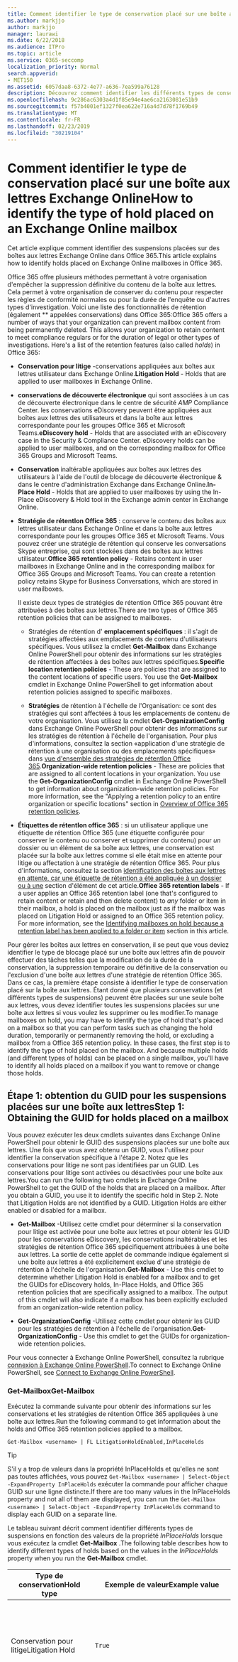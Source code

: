 ```yaml
---
title: Comment identifier le type de conservation placé sur une boîte aux lettres Exchange Online
ms.author: markjjo
author: markjjo
manager: laurawi
ms.date: 6/22/2018
ms.audience: ITPro
ms.topic: article
ms.service: O365-seccomp
localization_priority: Normal
search.appverid:
- MET150
ms.assetid: 6057daa8-6372-4e77-a636-7ea599a76128
description: Découvrez comment identifier les différents types de conservation pouvant être placés sur une boîte aux lettres Office 365. Ces types de conservation incluent les conservations pour litige, la découverte électronique et les stratégies de rétention d'Office 365. Vous pouvez également déterminer si un utilisateur a été exclu d'une stratégie de rétention à l'échelle de l'organisation.
ms.openlocfilehash: 9c286ac6303a4d1f85e94e4ae6ca2163081e51b9
ms.sourcegitcommit: f57b4001ef1327f0ea622e716a4d7d78f1769b49
ms.translationtype: MT
ms.contentlocale: fr-FR
ms.lasthandoff: 02/23/2019
ms.locfileid: "30219104"
---
```

# <a name="how-to-identify-the-type-of-hold-placed-on-an-exchange-online-mailbox"></a><span data-ttu-id="44e67-105">Comment identifier le type de conservation placé sur une boîte aux lettres Exchange Online</span><span class="sxs-lookup"><span data-stu-id="44e67-105">How to identify the type of hold placed on an Exchange Online mailbox</span></span>

<span data-ttu-id="44e67-106">Cet article explique comment identifier des suspensions placées sur des boîtes aux lettres Exchange Online dans Office 365.</span><span class="sxs-lookup"><span data-stu-id="44e67-106">This article explains how to identify holds placed on Exchange Online mailboxes in Office 365.</span></span>

<span data-ttu-id="44e67-p102">Office 365 offre plusieurs méthodes permettant à votre organisation d'empêcher la suppression définitive du contenu de la boîte aux lettres. Cela permet à votre organisation de conserver du contenu pour respecter les règles de conformité normales ou pour la durée de l'enquête ou d'autres types d'investigation. Voici une liste des fonctionnalités de rétention (également \*\* appelées conservations) dans Office 365:</span><span class="sxs-lookup"><span data-stu-id="44e67-p102">Office 365 offers a number of ways that your organization can prevent mailbox content from being permanently deleted. This allows your organization to retain content to meet compliance regulars or for the duration of legal or other types of investigations. Here's a list of the retention features (also called *holds*) in Office 365:</span></span>

- <span data-ttu-id="44e67-110">**Conservation pour litige** -conservations appliquées aux boîtes aux lettres utilisateur dans Exchange Online.</span><span class="sxs-lookup"><span data-stu-id="44e67-110">**Litigation Hold** - Holds that are applied to user mailboxes in Exchange Online.</span></span>

- <span data-ttu-id="44e67-p103">**conservations de découverte électronique** qui sont associées à un cas de découverte électronique dans le centre de sécurité _AMP_ Compliance Center. les conservations eDiscovery peuvent être appliquées aux boîtes aux lettres des utilisateurs et dans la boîte aux lettres correspondante pour les groupes Office 365 et Microsoft Teams.</span><span class="sxs-lookup"><span data-stu-id="44e67-p103">**eDiscovery hold** - Holds that are associated with an eDiscovery case in the Security & Compliance Center. eDiscovery holds can be applied to user mailboxes, and on the corresponding mailbox for Office 365 Groups and Microsoft Teams.</span></span>

- <span data-ttu-id="44e67-113">**Conservation** inaltérable appliquées aux boîtes aux lettres des utilisateurs à l'aide de l'outil de blocage de découverte électronique & dans le centre d'administration Exchange dans Exchange Online.</span><span class="sxs-lookup"><span data-stu-id="44e67-113">**In-Place Hold** - Holds that are applied to user mailboxes by using the In-Place eDiscovery & Hold tool in the Exchange admin center in Exchange Online.</span></span>

- <span data-ttu-id="44e67-p104">**Stratégie de rétentIon Office 365** : conserve le contenu des boîtes aux lettres utilisateur dans Exchange Online et dans la boîte aux lettres correspondante pour les groupes Office 365 et Microsoft Teams. Vous pouvez créer une stratégie de rétention qui conserve les conversations Skype entreprise, qui sont stockées dans des boîtes aux lettres utilisateur.</span><span class="sxs-lookup"><span data-stu-id="44e67-p104">**Office 365 retention policy** - Retains content in user mailboxes in Exchange Online and in the corresponding mailbox for Office 365 Groups and Microsoft Teams. You can create a retention policy retains Skype for Business Conversations, which are stored in user mailboxes.</span></span>

  <span data-ttu-id="44e67-116">Il existe deux types de stratégies de rétention Office 365 pouvant être attribuées à des boîtes aux lettres.</span><span class="sxs-lookup"><span data-stu-id="44e67-116">There are two types of Office 365 retention policies that can be assigned to mailboxes.</span></span>

    - <span data-ttu-id="44e67-p105">Stratégies de rétention d' **emplacement spécifiques** : il s'agit de stratégies affectées aux emplacements de contenu d'utilisateurs spécifiques. Vous utilisez la cmdlet **Get-Mailbox** dans Exchange Online PowerShell pour obtenir des informations sur les stratégies de rétention affectées à des boîtes aux lettres spécifiques.</span><span class="sxs-lookup"><span data-stu-id="44e67-p105">**Specific location retention policies** - These are policies that are assigned to the content locations of specific users. You use the **Get-Mailbox** cmdlet in Exchange Online PowerShell to get information about retention policies assigned to specific mailboxes.</span></span>

    - <span data-ttu-id="44e67-p106">**Stratégies** de rétention à l'échelle de l'Organisation: ce sont des stratégies qui sont affectées à tous les emplacements de contenu de votre organisation. Vous utilisez la cmdlet **Get-OrganizationConfig** dans Exchange Online PowerShell pour obtenir des informations sur les stratégies de rétention à l'échelle de l'organisation. Pour plus d'informations, consultez la section «application d'une stratégie de rétention à une organisation ou des emplacements spécifiques» dans [vue d'ensemble des stratégies de rétentIon Office 365](retention-policies.md#applying-a-retention-policy-to-an-entire-organization-or-specific-locations).</span><span class="sxs-lookup"><span data-stu-id="44e67-p106">**Organization-wide retention policies** - These are policies that are assigned to all content locations in your organization. You use the **Get-OrganizationConfig** cmdlet in Exchange Online PowerShell to get information about organization-wide retention policies. For more information, see the "Applying a retention policy to an entire organization or specific locations" section in [Overview of Office 365 retention policies](retention-policies.md#applying-a-retention-policy-to-an-entire-organization-or-specific-locations).</span></span>

- <span data-ttu-id="44e67-p107">**Étiquettes de rétentIon office 365** : si un utilisateur applique une étiquette de rétention Office 365 (une étiquette configurée pour conserver le contenu ou conserver et supprimer du contenu) pour *un* dossier ou un élément de sa boîte aux lettres, une conservation est placée sur la boîte aux lettres comme si elle était mise en attente pour litige ou affectation à une stratégie de rétention Office 365. Pour plus d'informations, consultez la section [identification des boîtes aux lettres en attente, car une étiquette de rétention a été appliquée à un dossier ou à une](#identifying-mailboxes-on-hold-because-a-label-has-been-applied-to-a-folder-or-item) section d'élément de cet article.</span><span class="sxs-lookup"><span data-stu-id="44e67-p107">**Office 365 retention labels** - If a user applies an Office 365 retention label (one that's configured to retain content or retain and then delete content) to *any* folder or item in their mailbox, a hold is placed on the mailbox just as if the mailbox was placed on Litigation Hold or assigned to an Office 365 retention policy. For more information, see the [Identifying mailboxes on hold because a retention label has been applied to a folder or item](#identifying-mailboxes-on-hold-because-a-label-has-been-applied-to-a-folder-or-item) section in this article.</span></span>

<span data-ttu-id="44e67-p108">Pour gérer les boîtes aux lettres en conservation, il se peut que vous deviez identifier le type de blocage placé sur une boîte aux lettres afin de pouvoir effectuer des tâches telles que la modification de la durée de la conservation, la suppression temporaire ou définitive de la conservation ou l'exclusion d'une boîte aux lettres d'une stratégie de rétention Office 365. Dans ce cas, la première étape consiste à identifier le type de conservation placé sur la boîte aux lettres. Étant donné que plusieurs conservations (et différents types de suspensions) peuvent être placées sur une seule boîte aux lettres, vous devez identifier toutes les suspensions placées sur une boîte aux lettres si vous voulez les supprimer ou les modifier.</span><span class="sxs-lookup"><span data-stu-id="44e67-p108">To manage mailboxes on hold, you may have to identify the type of hold that's placed on a mailbox so that you can perform tasks such as changing the hold duration, temporarily or permanently removing the hold, or excluding a mailbox from a Office 365 retention policy. In these cases, the first step is to identify the type of hold placed on the mailbox. And because multiple holds (and different types of holds) can be placed on a single mailbox, you'll have to identify all holds placed on a mailbox if you want to remove or change those holds.</span></span>

## <a name="step-1-obtaining-the-guid-for-holds-placed-on-a-mailbox"></a><span data-ttu-id="44e67-127">Étape 1: obtention du GUID pour les suspensions placées sur une boîte aux lettres</span><span class="sxs-lookup"><span data-stu-id="44e67-127">Step 1: Obtaining the GUID for holds placed on a mailbox</span></span>

<span data-ttu-id="44e67-p109">Vous pouvez exécuter les deux cmdlets suivantes dans Exchange Online PowerShell pour obtenir le GUID des suspensions placées sur une boîte aux lettres. Une fois que vous avez obtenu un GUID, vous l'utilisez pour identifier la conservation spécifique à l'étape 2. Notez que les conservations pour litige ne sont pas identifiées par un GUID. Les conservations pour litige sont activées ou désactivées pour une boîte aux lettres.</span><span class="sxs-lookup"><span data-stu-id="44e67-p109">You can run the following two cmdlets in Exchange Online PowerShell to get the GUID of the holds that are placed on a mailbox. After you obtain a GUID, you use it to identify the specific hold in Step 2. Note that Litigation Holds are not identified by a GUID. Litigation Holds are either enabled or disabled for a mailbox.</span></span>

- <span data-ttu-id="44e67-p110">**Get-Mailbox** -Utilisez cette cmdlet pour déterminer si la conservation pour litige est activée pour une boîte aux lettres et pour obtenir les GUID pour les conservations eDiscovery, les conservations inaltérables et les stratégies de rétention Office 365 spécifiquement attribuées à une boîte aux lettres. La sortie de cette applet de commande indique également si une boîte aux lettres a été explicitement exclue d'une stratégie de rétention à l'échelle de l'organisation.</span><span class="sxs-lookup"><span data-stu-id="44e67-p110">**Get-Mailbox** - Use this cmdlet to determine whether Litigation Hold is enabled for a mailbox and to get the GUIDs for eDiscovery holds, In-Place Holds, and Office 365 retention policies that are specifically assigned to a mailbox. The output of this cmdlet will also indicate if a mailbox has been explicitly excluded from an organization-wide retention policy.</span></span>

- <span data-ttu-id="44e67-134">**Get-OrganizationConfig** -Utilisez cette cmdlet pour obtenir les GUID pour les stratégies de rétention à l'échelle de l'organisation.</span><span class="sxs-lookup"><span data-stu-id="44e67-134">**Get-OrganizationConfig** - Use this cmdlet to get the GUIDs for organization-wide retention policies.</span></span>

<span data-ttu-id="44e67-135">Pour vous connecter à Exchange Online PowerShell, consultez la rubrique [connexion à Exchange Online PowerShell](https://docs.microsoft.com/powershell/exchange/exchange-online/connect-to-exchange-online-powershell/connect-to-exchange-online-powershell?view=exchange-ps).</span><span class="sxs-lookup"><span data-stu-id="44e67-135">To connect to Exchange Online PowerShell, see [Connect to Exchange Online PowerShell](https://docs.microsoft.com/powershell/exchange/exchange-online/connect-to-exchange-online-powershell/connect-to-exchange-online-powershell?view=exchange-ps).</span></span>

### <a name="get-mailbox"></a><span data-ttu-id="44e67-136">Get-Mailbox</span><span class="sxs-lookup"><span data-stu-id="44e67-136">Get-Mailbox</span></span>

<span data-ttu-id="44e67-137">Exécutez la commande suivante pour obtenir des informations sur les conservations et les stratégies de rétention Office 365 appliquées à une boîte aux lettres.</span><span class="sxs-lookup"><span data-stu-id="44e67-137">Run the following command to get information about the holds and Office 365 retention policies applied to a mailbox.</span></span>

```
Get-Mailbox <username> | FL LitigationHoldEnabled,InPlaceHolds
```

> [!TIP]
> <span data-ttu-id="44e67-138">S'il y a trop de valeurs dans la propriété InPlaceHolds et qu'elles ne sont pas toutes affichées, vous pouvez `Get-Mailbox <username> | Select-Object -ExpandProperty InPlaceHolds` exécuter la commande pour afficher chaque GUID sur une ligne distincte.</span><span class="sxs-lookup"><span data-stu-id="44e67-138">If there are too many values in the InPlaceHolds property and not all of them are displayed, you can run the `Get-Mailbox <username> | Select-Object -ExpandProperty InPlaceHolds` command to display each GUID on a separate line.</span></span>

<span data-ttu-id="44e67-139">Le tableau suivant décrit comment identifier différents types de suspensions en fonction des valeurs de la propriété *InPlaceHolds* lorsque vous exécutez la cmdlet **Get-Mailbox** .</span><span class="sxs-lookup"><span data-stu-id="44e67-139">The following table describes how to identify different types of holds based on the values in the *InPlaceHolds* property when you run the **Get-Mailbox** cmdlet.</span></span>


|<span data-ttu-id="44e67-140">Type de conservation</span><span class="sxs-lookup"><span data-stu-id="44e67-140">Hold type</span></span>  |<span data-ttu-id="44e67-141">Exemple de valeur</span><span class="sxs-lookup"><span data-stu-id="44e67-141">Example value</span></span>  |<span data-ttu-id="44e67-142">Comment identifier la conservation</span><span class="sxs-lookup"><span data-stu-id="44e67-142">How to identify the hold</span></span>  |
|---------|---------|---------|
|<span data-ttu-id="44e67-143">Conservation pour litige</span><span class="sxs-lookup"><span data-stu-id="44e67-143">Litigation Hold</span></span>     |    `True`     |     <span data-ttu-id="44e67-144">La conservation pour litige est activée pour une boîte \*\* aux lettres si la propriété `True`LitigationHoldEnabled est définie sur.</span><span class="sxs-lookup"><span data-stu-id="44e67-144">Litigation Hold is enabled for a mailbox if the *LitigationHoldEnabled* property is set to `True`.</span></span>    |
|<span data-ttu-id="44e67-145">conservation eDiscovery</span><span class="sxs-lookup"><span data-stu-id="44e67-145">eDiscovery hold</span></span>     |  `UniH7d895d48-7e23-4a8d-8346-533c3beac15d`       |   <span data-ttu-id="44e67-p111">La *propriété InPlaceHolds* contient le GUID de n'importe quelle conservation associée à un cas de découverte électronique dans le centre de sécurité _AMP_ Compliance Center. Vous pouvez indiquer qu'il s'agit d'une conservation eDiscovery, car le `UniH` GUID commence par le préfixe (qui désigne une conservation unifiée).</span><span class="sxs-lookup"><span data-stu-id="44e67-p111">The *InPlaceHolds property* contains the GUID of any hold associated with an eDiscovery case in the Security & Compliance Center. You can tell this is an eDiscovery hold because the GUID starts with the `UniH` prefix (which denotes a Unified Hold).</span></span>      |
|<span data-ttu-id="44e67-148">Blocage local</span><span class="sxs-lookup"><span data-stu-id="44e67-148">In-Place Hold</span></span>     |     `c0ba3ce811b6432a8751430937152491` <br/> <span data-ttu-id="44e67-149">ou</span><span class="sxs-lookup"><span data-stu-id="44e67-149">or</span></span> <br/> `cld9c0a984ca74b457fbe4504bf7d3e00de`  |     <span data-ttu-id="44e67-p112">La propriété *InPlaceHolds* contient le GUID de la conservation inaltérable qui est placée sur la boîte aux lettres. Vous pouvez indiquer qu'il s'agit d'une conservation inaltérable, car le GUID ne commence pas par un préfixe ou il `cld` commence par le préfixe.</span><span class="sxs-lookup"><span data-stu-id="44e67-p112">The *InPlaceHolds* property contains the GUID of the In-Place Hold that's placed on the mailbox. You can tell this is an In-Place Hold because the GUID either doesn't start with a prefix or it starts with the `cld` prefix.</span></span>     |
|<span data-ttu-id="44e67-152">Stratégie de rétention Office 365 spécifiquement appliquée à la boîte aux lettres</span><span class="sxs-lookup"><span data-stu-id="44e67-152">Office 365 retention policy specifically applied to the mailbox</span></span>     |    `mbxcdbbb86ce60342489bff371876e7f224:1` <br/> <span data-ttu-id="44e67-153">ou</span><span class="sxs-lookup"><span data-stu-id="44e67-153">or</span></span> <br/> `skp127d7cf1076947929bf136b7a2a8c36f:3`     |     <span data-ttu-id="44e67-p113">La propriété InPlaceHolds contient les GUID de n'importe quelle stratégie de rétention d'emplacement spécifique qui est appliquée à la boîte aux lettres. Vous pouvez identifier les stratégies de rétention, car `mbx` le GUID `skp` commence par le ou le préfixe. Le `skp` préfixe indique que la stratégie de rétention est appliquée aux conversations Skype entreprise dans la boîte aux lettres de l'utilisateur.</span><span class="sxs-lookup"><span data-stu-id="44e67-p113">The InPlaceHolds property contains GUIDs of any specific location retention policy that's applied to the mailbox. You can identify retention policies because the GUID starts with the `mbx` or the `skp` prefix. The `skp` prefix indicates that the retention policy is applied to Skype for Business conversations in the user's mailbox.</span></span>    |
|<span data-ttu-id="44e67-157">Exclu d'une stratégie de rétention Office 365 à l'échelle de l'Organisation</span><span class="sxs-lookup"><span data-stu-id="44e67-157">Excluded from an organization-wide Office 365 retention policy</span></span>     |   `-mbxe9b52bf7ab3b46a286308ecb29624696`      |     <span data-ttu-id="44e67-158">Si une boîte aux lettres est exclue d'une stratégie de rétention Office 365 à l'échelle de l'organisation, le GUID de la stratégie de rétention à laquelle la boîte `-mbx` aux lettres est exclue s'affiche dans la propriété InPlaceHolds et est identifié par le préfixe.</span><span class="sxs-lookup"><span data-stu-id="44e67-158">If a mailbox is excluded from an organization-wide Office 365 retention policy, the GUID for the retention policy the mailbox is excluded from is displayed in the InPlaceHolds property and is identified by the `-mbx` prefix.</span></span>    |

### <a name="get-organizationconfig"></a><span data-ttu-id="44e67-159">Get-OrganizationConfig</span><span class="sxs-lookup"><span data-stu-id="44e67-159">Get-OrganizationConfig</span></span>
<span data-ttu-id="44e67-p114">Si la propriété *InPlaceHolds* est vide lorsque vous exécutez la cmdlet **Get-Mailbox** , il peut y avoir une ou plusieurs stratégies de rétention Office 365 à l'échelle de l'organisation appliquées à la boîte aux lettres. Exécutez la commande suivante dans Exchange Online PowerShell pour obtenir la liste des GUID pour les stratégies de rétention Office 365 à l'échelle de l'organisation.</span><span class="sxs-lookup"><span data-stu-id="44e67-p114">If the *InPlaceHolds* property is empty when you run the **Get-Mailbox** cmdlet, there still may be one or more organization-wide Office 365 retention policies applied to the mailbox. Run the following command in Exchange Online PowerShell to get a list of GUIDs for organization-wide Office 365 retention policies.</span></span>

```
Get-OrganizationConfig | FL InPlaceHolds
```

> [!TIP]
> <span data-ttu-id="44e67-162">S'il y a trop de valeurs dans la propriété InPlaceHolds et qu'elles ne sont pas toutes affichées, vous pouvez `Get-OrganizationConfig | Select-Object -ExpandProperty InPlaceHolds` exécuter la commande pour afficher chaque GUID sur une ligne distincte.</span><span class="sxs-lookup"><span data-stu-id="44e67-162">If there are too many values in the InPlaceHolds property and not all of them are displayed, you can run the `Get-OrganizationConfig | Select-Object -ExpandProperty InPlaceHolds` command to display each GUID on a separate line.</span></span>

<span data-ttu-id="44e67-163">Le tableau suivant décrit les différents types de conservations à l'échelle de l'organisation et comment identifier chaque type en fonction des GUID contenus dans la propriété *InPlaceHolds* lorsque vous exécutez la cmdlet **Get-OrganizationConfig** .</span><span class="sxs-lookup"><span data-stu-id="44e67-163">The following table describes the different types of organization-wide holds and how to identify each type based on the GUIDs contained in *InPlaceHolds* property when you run the **Get-OrganizationConfig** cmdlet.</span></span>


|<span data-ttu-id="44e67-164">Type de conservation</span><span class="sxs-lookup"><span data-stu-id="44e67-164">Hold type</span></span>  |<span data-ttu-id="44e67-165">Exemple de valeur</span><span class="sxs-lookup"><span data-stu-id="44e67-165">Example value</span></span>  |<span data-ttu-id="44e67-166">Description</span><span class="sxs-lookup"><span data-stu-id="44e67-166">Description</span></span>  |
|---------|---------|---------|
|<span data-ttu-id="44e67-167">Stratégies de rétention Office 365 appliquées aux boîtes aux lettres Exchange, aux dossiers publics Exchange et aux conversations teams</span><span class="sxs-lookup"><span data-stu-id="44e67-167">Office 365 retention policies applied to Exchange mailboxes, Exchange public folders, and Teams chats</span></span>    |      `mbx7cfb30345d454ac0a989ab3041051209:2`   |   <span data-ttu-id="44e67-p115">Les stratégies de rétention à l'échelle de l'organisation appliquées aux boîtes aux lettres Exchange, aux dossiers publics Exchange et aux conversations 1xN dans Microsoft teams `mbx` sont identifiées par des GUID qui commencent par le préfixe. Notez que les conversations 1xN sont stockées dans la boîte aux lettres des participants individuels de la conversation.</span><span class="sxs-lookup"><span data-stu-id="44e67-p115">Organization-wide retention policies applied to Exchange mailboxes, Exchange public folders, and 1xN chats in Microsoft Teams are identified by GUIDs that start with the `mbx` prefix. Note that 1xN chats are stored in the mailbox of the individual chat participants.</span></span>      |
|<span data-ttu-id="44e67-170">Stratégie de rétention Office 365 appliquée aux groupes Office 365 groupes et teams messages de canal</span><span class="sxs-lookup"><span data-stu-id="44e67-170">Office 365 retention policy applied to Office 365 Groups and Teams channel messages</span></span>     |   `grp1a0a132ee8944501a4bb6a452ec31171:3`      |    <span data-ttu-id="44e67-p116">Les stratégies de rétention à l'échelle de l'organisation appliquées aux groupes Office 365 et aux messages de canal dans Microsoft teams sont identifiées par des GUID qui commencent par le `grp` préfixe. Notez que les messages de canal sont stockés dans la boîte aux lettres de groupe qui est associée à une équipe Microsoft.</span><span class="sxs-lookup"><span data-stu-id="44e67-p116">Organization-wide retention policies applied to Office 365 groups and channel messages in Microsoft Teams are identified by GUIDs that start with the `grp` prefix. Note that channel messages are stored in the group mailbox that is associated with a Microsoft Team.</span></span>     |

<span data-ttu-id="44e67-173">Pour plus d'informations sur les stratégies de rétention appliquées à Microsoft Teams, consultez la section «emplacement des équipes» [vue d'ensemble des stratégies de](retention-policies.md#applying-a-retention-policy-to-an-entire-organization-or-specific-locations)rétention.</span><span class="sxs-lookup"><span data-stu-id="44e67-173">For more information retention policies applied to Microsoft Teams, see the "Teams location" section [Overview of retention policies](retention-policies.md#applying-a-retention-policy-to-an-entire-organization-or-specific-locations).</span></span>

### <a name="understanding-the-format-of-the-inplaceholds-value-for-retention-policies"></a><span data-ttu-id="44e67-174">Présentation du format de la valeur InPlaceHolds pour les stratégies de rétention</span><span class="sxs-lookup"><span data-stu-id="44e67-174">Understanding the format of the InPlaceHolds value for retention policies</span></span>

<span data-ttu-id="44e67-p117">Outre le préfixe (MBX, SKP ou GRP) qui identifie un élément dans la propriété InPlaceHolds en tant que stratégie de rétention Office 365, la valeur contient également un suffixe qui identifie le type d'action de rétention configuré pour la stratégie. Par exemple, le suffixe d'action est mis en surbrillance en gras dans les exemples suivants:</span><span class="sxs-lookup"><span data-stu-id="44e67-p117">In addition to the prefix (mbx, skp, or grp) that identifies an item in the InPlaceHolds property as an Office 365 retention policy, the value also contains a suffix that identifies the type of retention action that's configured for the policy. For example, the action suffix is highlighted in bold type in the following examples:</span></span>

   <span data-ttu-id="44e67-177">`skp127d7cf1076947929bf136b7a2a8c36f`**: 1**</span><span class="sxs-lookup"><span data-stu-id="44e67-177">`skp127d7cf1076947929bf136b7a2a8c36f`**:1**</span></span>

   <span data-ttu-id="44e67-178">`mbx7cfb30345d454ac0a989ab3041051209`**: 2**</span><span class="sxs-lookup"><span data-stu-id="44e67-178">`mbx7cfb30345d454ac0a989ab3041051209`**:2**</span></span>

   <span data-ttu-id="44e67-179">`grp1a0a132ee8944501a4bb6a452ec31171`**: 3**</span><span class="sxs-lookup"><span data-stu-id="44e67-179">`grp1a0a132ee8944501a4bb6a452ec31171`**:3**</span></span>

<span data-ttu-id="44e67-180">Le tableau suivant définit les trois actions de rétention possibles:</span><span class="sxs-lookup"><span data-stu-id="44e67-180">The following table defines the three possible retention actions:</span></span>

|<span data-ttu-id="44e67-181">Valeur</span><span class="sxs-lookup"><span data-stu-id="44e67-181">Value</span></span>  |<span data-ttu-id="44e67-182">Description</span><span class="sxs-lookup"><span data-stu-id="44e67-182">Description</span></span>  |
|---------|---------|
|<span data-ttu-id="44e67-183">**0,1**</span><span class="sxs-lookup"><span data-stu-id="44e67-183">**1**</span></span>     | <span data-ttu-id="44e67-184">Indique que la stratégie de rétention est configurée pour supprimer des éléments; la stratégie ne conserve pas d'éléments.</span><span class="sxs-lookup"><span data-stu-id="44e67-184">Indicates the retention policy is configured to delete items; the policy doesn't retain items.</span></span>        |
|<span data-ttu-id="44e67-185">**n°2**</span><span class="sxs-lookup"><span data-stu-id="44e67-185">**2**</span></span>    |    <span data-ttu-id="44e67-186">Indique que la stratégie de rétention est configurée pour conserver les éléments; la stratégie ne supprime pas les éléments après l'expiration de la période de rétention.</span><span class="sxs-lookup"><span data-stu-id="44e67-186">Indicates the retention policy is configured to hold items; the policy doesn't delete items after the retention period expires.</span></span>     |
|<span data-ttu-id="44e67-187">**3**</span><span class="sxs-lookup"><span data-stu-id="44e67-187">**3**</span></span>     |   <span data-ttu-id="44e67-188">Indique que la stratégie de rétention est configurée pour conserver les éléments, puis les supprimer après l'expiration de la période de rétention.</span><span class="sxs-lookup"><span data-stu-id="44e67-188">Indicates the retention policy is configured to hold items and then delete them after the retention period expires.</span></span>      |

<span data-ttu-id="44e67-189">Pour plus d'informations sur les actions de rétention, voir la section «conservation du contenu pendant une période de temps spécifique» dans [vue d'ensemble des stratégies](retention-policies.md#retaining-content-for-a-specific-period-of-time)de rétention.</span><span class="sxs-lookup"><span data-stu-id="44e67-189">For more information about retention actions, see the "Retaining content for a specific period of time" section in [Overview of retention policies](retention-policies.md#retaining-content-for-a-specific-period-of-time).</span></span>
   
## <a name="step-2-using-the-guid-to-identify-the-hold"></a><span data-ttu-id="44e67-190">Étape 2: utilisation du GUID pour identifier la conservation</span><span class="sxs-lookup"><span data-stu-id="44e67-190">Step 2: Using the GUID to identify the hold</span></span>

<span data-ttu-id="44e67-p118">Une fois que vous avez obtenu le GUID pour une conservation appliquée à une boîte aux lettres, l'étape suivante consiste à utiliser ce GUID pour identifier la conservation. Les sections suivantes montrent comment identifier le nom de la conservation (et d'autres informations) à l'aide du GUID de suspension.</span><span class="sxs-lookup"><span data-stu-id="44e67-p118">After you obtain the GUID for a hold that is applied to a mailbox, the next step is to use that GUID to identify the hold. The following sections show how to identify the name of the hold (and other information) by using the hold GUID.</span></span>

### <a name="ediscovery-holds"></a><span data-ttu-id="44e67-193">conservations eDiscovery</span><span class="sxs-lookup"><span data-stu-id="44e67-193">eDiscovery holds</span></span>

<span data-ttu-id="44e67-p119">Exécutez les commandes suivantes dans Security & Compliance Center PowerShell pour identifier une conservation eDiscovery appliquée à la boîte aux lettres. Utilisez le GUID (sans le préfixe UniH) pour le blocage eDiscovery que vous avez identifié à l'étape 1. La première commande crée une variable qui contient des informations sur la conservation; Cette variable est utilisée dans les autres commandes. La deuxième commande affiche le nom du cas eDiscovery auquel la conservation est associée. La troisième commande affiche le nom de la conservation et la liste des boîtes aux lettres auxquelles elle s'applique.</span><span class="sxs-lookup"><span data-stu-id="44e67-p119">Run the following commands in Security & Compliance Center PowerShell to identify an eDiscovery hold that's applied to the mailbox. Use the GUID (not including the UniH prefix) for the eDiscovery hold that you identified in Step 1. The first command creates a variable that contains information about the hold; this variable is used in the other commands. The second command displays the name of the eDiscovery case the hold is associated with. The third command displays the name of the hold and a list of the mailboxes the hold applies to.</span></span>

```
$CaseHold = Get-CaseHoldPolicy <hold GUID without prefix>
```

```
Get-ComplianceCase $CaseHold.CaseId | FL Name
```

```
$CaseHold | FL Name,ExchangeLocation
```

<span data-ttu-id="44e67-199">Pour vous connecter au centre de sécurité & Compliance Center PowerShell, consultez [la rubrique Connect to Office 365 Security _AMP_ Compliance Center PowerShell](https://docs.microsoft.com/powershell/exchange/office-365-scc/connect-to-scc-powershell/connect-to-scc-powershell?view=exchange-ps).</span><span class="sxs-lookup"><span data-stu-id="44e67-199">To connect to Security & Compliance Center PowerShell, see  [Connect to Office 365 Security & Compliance Center PowerShell](https://docs.microsoft.com/powershell/exchange/office-365-scc/connect-to-scc-powershell/connect-to-scc-powershell?view=exchange-ps).</span></span>

### <a name="in-place-holds"></a><span data-ttu-id="44e67-200">Archives permanentes</span><span class="sxs-lookup"><span data-stu-id="44e67-200">In-Place Holds</span></span>

<span data-ttu-id="44e67-p120">Exécutez la commande suivante dans Exchange Online PowerShell pour identifier la conservation inaltérable qui est appliquée à la boîte aux lettres. Utilisez le GUID pour le blocage sur place que vous avez identifié à l'étape 1. La commande affiche le nom de la conservation et la liste des boîtes aux lettres auxquelles la conservation s'applique.</span><span class="sxs-lookup"><span data-stu-id="44e67-p120">Run the following command in Exchange Online PowerShell to identify the In-Place Hold that's applied to the mailbox. Use the GUID for the In-Place Hold that you identified in Step 1. The command displays the name of the hold and a list of the mailboxes the hold applies to.</span></span>

```
Get-MailboxSearch -InPlaceHoldIdentity <hold GUID> | FL Name,SourceMailboxes
```
<span data-ttu-id="44e67-204">Notez que si le GUID de la conservation inaltérable commence par le `cld` préfixe, veillez à inclure le préfixe lors de l'exécution de la commande précédente.</span><span class="sxs-lookup"><span data-stu-id="44e67-204">Note that if the GUID for the In-Place Hold starts with the `cld` prefix, be sure to include the prefix when running the previous command.</span></span>

### <a name="office-365-retention-policies"></a><span data-ttu-id="44e67-205">Stratégies de rétention Office 365</span><span class="sxs-lookup"><span data-stu-id="44e67-205">Office 365 retention policies</span></span>

<span data-ttu-id="44e67-p121">Exécutez la commande suivante dans Security & Compliance Center PowerShell pour identifier la stratégie de rétention Office 365 (à l'échelle de l'organisation ou spécifique) appliquée à la boîte aux lettres. Utilisez le GUID (sans inclure le préfixe MBX, SKP ou GRP ou le suffixe d'action) que vous avez identifié à l'étape 1.</span><span class="sxs-lookup"><span data-stu-id="44e67-p121">Run the following command in Security & Compliance Center PowerShell to identity the Office 365 retention policy (organization-wide or specific location) that's applied to the mailbox. Use the GUID (not including the mbx, skp, or grp prefix or the action suffix) that you identified in Step 1.</span></span>

```
Get-RetentionCompliancePolicy <hold GUID without prefix or suffix> -DistributionDetail  | FL Name,*Location
```

## <a name="identifying-mailboxes-on-hold-because-a-retention-label-has-been-applied-to-a-folder-or-item"></a><span data-ttu-id="44e67-208">Identification des boîtes aux lettres en attente, car une étiquette de rétention a été appliquée à un dossier ou à un élément</span><span class="sxs-lookup"><span data-stu-id="44e67-208">Identifying mailboxes on hold because a retention label has been applied to a folder or item</span></span>

<span data-ttu-id="44e67-p122">Chaque fois qu'un utilisateur applique une étiquette de rétention configurée pour conserver le contenu ou conserver, puis supprimer le contenu d'un dossier ou d'un élément de sa boîte aux lettres, la propriété de boîte aux lettres *ComplianceTagHoldApplied* est définie sur **true**. Dans ce cas, la boîte aux lettres est considérée comme étant en attente, comme si elle était placée en conservation pour litige ou affectée à une stratégie de rétention Office 365. Lorsque la propriété *ComplianceTagHoldApplied* est définie sur **true**, les événements suivants peuvent se produire:</span><span class="sxs-lookup"><span data-stu-id="44e67-p122">Whenever a user applies a retention label that's configured to retain content or retain and then delete content to any folder or item in their mailbox, the *ComplianceTagHoldApplied* mailbox property is set to **True**. When this happens, the mailbox is considered to be on hold, just as if it was placed on Litigation Hold or assigned to an Office 365 retention policy. When the *ComplianceTagHoldApplied* property is set to **True**, the following things may occur:</span></span>

- <span data-ttu-id="44e67-212">Si la boîte aux lettres ou le compte d'utilisateur Office 365 de l'utilisateur est supprimé, la boîte aux lettres devient une [boîte aux lettres inactive](inactive-mailboxes-in-office-365.md).</span><span class="sxs-lookup"><span data-stu-id="44e67-212">If the mailbox or the user's Office 365 user account is deleted, the mailbox becomes an [inactive mailbox](inactive-mailboxes-in-office-365.md).</span></span>
- <span data-ttu-id="44e67-213">Vous ne pourrez pas désactiver la boîte aux lettres (la boîte aux lettres principale ou la boîte aux lettres d'archivage, si elle est activée).</span><span class="sxs-lookup"><span data-stu-id="44e67-213">You won't be able to disable the mailbox (either the primary mailbox or the archive mailbox, if it's enabled).</span></span>
- <span data-ttu-id="44e67-p123">Les éléments de la boîte aux lettres peuvent être conservés plus longtemps que prévu. Cela est dû au fait que la boîte aux lettres est en attente et que, par conséquent, aucun élément ne sera supprimé définitivement (purgé).</span><span class="sxs-lookup"><span data-stu-id="44e67-p123">Items in the mailbox may be retained longer than expected. This is because the mailbox is on hold and therefore no items will be permanently deleted (purged).</span></span>

<span data-ttu-id="44e67-216">Pour afficher la valeur de la propriété *ComplianceTagHoldApplied* , exécutez la commande suivante dans Exchange Online PowerShell:</span><span class="sxs-lookup"><span data-stu-id="44e67-216">To view the value of the *ComplianceTagHoldApplied* property, run the following command in Exchange Online PowerShell:</span></span>

```
Get-Mailbox <username> |FL ComplianceTagHoldApplied
```

<span data-ttu-id="44e67-217">Pour plus d'informations sur les étiquettes de rétention, consultez la rubrique [vue d'ensemble des étiquettes de rétentIon Office 365](labels.md).</span><span class="sxs-lookup"><span data-stu-id="44e67-217">For more information about retention labels, see [Overview of Office 365 retention labels](labels.md).</span></span>

## <a name="managing-mailboxes-on-delay-hold"></a><span data-ttu-id="44e67-218">Gestion des boîtes aux lettres en attente de retard</span><span class="sxs-lookup"><span data-stu-id="44e67-218">Managing mailboxes on delay hold</span></span>

<span data-ttu-id="44e67-p124">Après la suppression d'un type de conservation d'une boîte aux lettres, la valeur de la propriété de boîte aux lettres *DelayHoldApplied* est définie sur **true**. Cela se produit la prochaine fois que l'Assistant dossier géré traite la boîte aux lettres et détecte qu'une conservation a été supprimée. Cette opération est appelée *retard de conservation* et signifie que la suppression effective de la conservation est retardée de 30 jours pour empêcher la suppression définitive des données de la boîte aux lettres. Les administrateurs peuvent ainsi Rechercher ou récupérer les éléments de boîte aux lettres qui seront purgés après la suppression effective de la conservation. Lorsqu'une boîte aux lettres est suspendue, la boîte aux lettres est toujours considérée comme suspendue pendant une durée illimitée, comme si la boîte aux lettres était en conservation pour litige. Au bout de 30 jours, le délai d'attente expire et Office 365 tente automatiquement de supprimer le blocage de délai (en définissant la propriété *DelayHoldApplied* sur **false**) de sorte que la suspension soit réellement supprimée. Une fois que la propriété *DelayHoldApplied* a la **valeur false**, les éléments marqués pour suppression sont purgés lors du prochain traitement de la boîte aux lettres par l'Assistant dossier géré.</span><span class="sxs-lookup"><span data-stu-id="44e67-p124">After any type of hold is removed from a mailbox, the value of the *DelayHoldApplied* mailbox property is set to **True**. This occurs the next time the Managed Folder Assistant processes the mailbox and detects that a hold has been removed. This is called a *delay hold* and means that the actual removal of the hold is delayed for 30 days to prevent data from being permanently deleted (purged) from the mailbox. This gives admins an opportunity to search for or recover mailbox items that will be purged after the hold is actually removed. When a delay hold is placed on the mailbox, the mailbox is still considered to be on hold for an unlimited duration, as if the mailbox was on Litigation Hold. After 30 days, the delay hold expires, and Office 365 will automatically attempt to remove the delay hold (by setting the *DelayHoldApplied* property to **False**) so that the hold will be actually removed. After the *DelayHoldApplied* property to **False**, items that are marked for removal will be purged the next time the mailbox is processed by the Managed Folder Assistant.</span></span>

<span data-ttu-id="44e67-226">Pour afficher la valeur de la propriété *DelayHoldApplied* pour une boîte aux lettres, exécutez la commande suivante dans Exchange Online PowerShell.</span><span class="sxs-lookup"><span data-stu-id="44e67-226">To view the value for the *DelayHoldApplied* property for a mailbox, run the following command in Exchange Online PowerShell.</span></span>

```
Get-Mailbox <username> | FL DelayHoldApplied
```

<span data-ttu-id="44e67-227">Pour supprimer le délai d'attente avant qu'il expire, vous pouvez exécuter la commande suivante dans Exchange Online PowerShell:</span><span class="sxs-lookup"><span data-stu-id="44e67-227">To remove the delay hold before it expires, you can run the following command in Exchange Online PowerShell:</span></span> 
 
```
Set-Mailbox <username> -RemoveDelayHoldApplied
```
<span data-ttu-id="44e67-228">Notez que vous devez disposer du rôle conservation légal dans Exchange Online pour utiliser le paramètre *RemoveDelayHoldApplied*</span><span class="sxs-lookup"><span data-stu-id="44e67-228">Note that you must be assigned the Legal Hold role in Exchange Online to use the *RemoveDelayHoldApplied* parameter</span></span> 

<span data-ttu-id="44e67-229">Pour supprimer la conservation différée sur une boîte aux lettres inactive, exécutez la commande suivante dans Exchange Online PowerShell:</span><span class="sxs-lookup"><span data-stu-id="44e67-229">To remove the delay hold on an inactive mailbox, run the following command in Exchange Online PowerShell:</span></span>

```
Set-Mailbox <DN or Exchange GUID> -InactiveMailbox -RemoveDelayHoldApplied
```

> [!TIP]
> <span data-ttu-id="44e67-p125">La meilleure façon de spécifier une boîte aux lettres inactive dans la commande précédente consiste à utiliser son nom unique ou sa valeur de GUID Exchange. L'utilisation de l'une de ces valeurs permet d'éviter de spécifier accidentellement une boîte aux lettres incorrecte.</span><span class="sxs-lookup"><span data-stu-id="44e67-p125">The best way to specify an inactive mailbox in the previous command is to use its Distinguished Name or Exchange GUID value. Using one of these values helps prevent accidentally specifying the wrong mailbox.</span></span> 

## <a name="next-steps"></a><span data-ttu-id="44e67-232">Étapes suivantes</span><span class="sxs-lookup"><span data-stu-id="44e67-232">Next steps</span></span>

<span data-ttu-id="44e67-p126">Une fois que vous avez identifié les conservations appliquées à une boîte aux lettres, vous pouvez effectuer des tâches telles que modifier la durée de la suspension, temporairement ou définitivement la suppression de la conservation, ou dans le cas des stratégies de rétention Office 365, à l'exception d'une boîte aux lettres inactive de la stratégie. Pour plus d'informations sur l'exécution de tâches relatives aux suspensions, consultez l'une des rubriques suivantes:</span><span class="sxs-lookup"><span data-stu-id="44e67-p126">After you identify the holds that are applied to a mailbox, you can perform tasks such as changing the duration of the hold, temporarily or permanently removing the hold, or in the case of Office 365 retention policies, excluding an inactive mailbox from the policy. For more information about performing tasks related to holds, see the one of the following topics:</span></span>

- <span data-ttu-id="44e67-p127">Exécutez la commande [Set-retentioncompliancepolicy permet- \<AddExchangeLocationException user Mailbox>](https://docs.microsoft.com/powershell/module/exchange/policy-and-compliance-retention/Set-RetentionCompliancePolicy?view=exchange-ps) dans Security & Compliance Center PowerShell pour exclure une boîte aux lettres d'une stratégie de rétention Office 365 à l'échelle de l'organisation. Notez que cette commande ne peut être utilisée que pour les stratégies de rétention \*\* pour lesquelles la valeur `All`de la propriété exchangelocation permet est égale à.</span><span class="sxs-lookup"><span data-stu-id="44e67-p127">Run the [Set-RetentionCompliancePolicy -AddExchangeLocationException \<user mailbox>](https://docs.microsoft.com/powershell/module/exchange/policy-and-compliance-retention/Set-RetentionCompliancePolicy?view=exchange-ps) command in Security & Compliance Center PowerShell to exclude a mailbox from an organization-wide Office 365 retention policy. Note that this command can only be used for retention policies where the value for the *ExchangeLocation* property equals `All`.</span></span>

- <span data-ttu-id="44e67-237">Exécutez le [GUID de conservation Set- \<Mailbox-ExcludeFromOrgHolds sans préfixe ou commande Suffix>](https://docs.microsoft.com/powershell/module/exchange/mailboxes/set-mailbox?view=exchange-ps) dans Exchange Online PowerShell pour exclure une boîte aux lettres inactive d'une stratégie de rétention Office 365 à l'échelle de l'organisation.</span><span class="sxs-lookup"><span data-stu-id="44e67-237">Run the [Set-Mailbox -ExcludeFromOrgHolds \<hold GUID without prefix or suffix>](https://docs.microsoft.com/powershell/module/exchange/mailboxes/set-mailbox?view=exchange-ps) command in Exchange Online PowerShell to exclude an inactive mailbox from an organization-wide Office 365 retention policy.</span></span>

- [<span data-ttu-id="44e67-238">Modifier la durée de la conservation pour une boîte aux lettres inactive dans Office 365</span><span class="sxs-lookup"><span data-stu-id="44e67-238">Change the hold duration for an inactive mailbox in Office 365</span></span>](change-the-hold-duration-for-an-inactive-mailbox.md)

- [<span data-ttu-id="44e67-239">Supprimer une boîte aux lettres inactive dans Office 365</span><span class="sxs-lookup"><span data-stu-id="44e67-239">Delete an inactive mailbox in Office 365</span></span>](delete-an-inactive-mailbox.md)

- [<span data-ttu-id="44e67-240">Supprimer des éléments en attente dans le dossier Éléments récupérables des boîtes aux lettres basées sur le cloud</span><span class="sxs-lookup"><span data-stu-id="44e67-240">Delete items in the Recoverable Items folder of cloud-based mailboxes on hold</span></span>](delete-items-in-the-recoverable-items-folder-of-mailboxes-on-hold.md)
